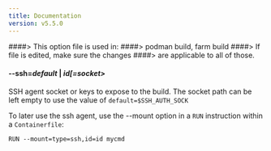```yaml
---
title: Documentation
version: v5.5.0
---
```


####> This option file is used in:
####>   podman build, farm build
####> If file is edited, make sure the changes
####> are applicable to all of those.
#### **--ssh**=*default* | *id[=socket>*

SSH agent socket or keys to expose to the build.
The socket path can be left empty to use the value of `default=$SSH_AUTH_SOCK`

To later use the ssh agent, use the --mount option in a `RUN` instruction within a `Containerfile`:

`RUN --mount=type=ssh,id=id mycmd`
